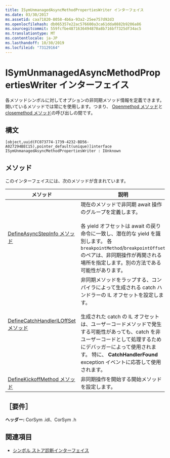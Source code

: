 ```yaml
---
title: ISymUnmanagedAsyncMethodPropertiesWriter インターフェイス
ms.date: 03/30/2017
ms.assetid: caa71820-8058-4b6a-93a2-25ee757d92d3
ms.openlocfilehash: db065357e22ac576600a3ca61dda0882b9206a86
ms.sourcegitcommit: 559fcfbe4871636494870a8b716bf7325df34ac5
ms.translationtype: MT
ms.contentlocale: ja-JP
ms.lasthandoff: 10/30/2019
ms.locfileid: "73129164"
---
```

# <a name="isymunmanagedasyncmethodpropertieswriter-interface"></a>ISymUnmanagedAsyncMethodPropertiesWriter インターフェイス
各メソッドシンボルに対してオプションの非同期メソッド情報を定義できます。 開いているメソッドでは常にを使用します。つまり、 [Openmethod メソッド](../../../../docs/framework/unmanaged-api/diagnostics/isymunmanagedwriter-openmethod-method.md)と[closemethod メソッド](../../../../docs/framework/unmanaged-api/diagnostics/isymunmanagedwriter-closemethod-method.md)の呼び出しの間です。  
  
## <a name="syntax"></a>構文  
  
```idl  
[object,uuid(FC073774-1739-4232-BD56-A027294BEC15),pointer_default(unique)]interface ISymUnmanagedAsyncMethodPropertiesWriter : IUnknown  
```  
  
## <a name="methods"></a>メソッド  
 このインターフェイスには、次のメソッドが含まれています。  
  
|メソッド|説明|  
|------------|-----------------|  
|[DefineAsyncStepInfo メソッド](../../../../docs/framework/unmanaged-api/diagnostics/isymunmanagedasyncmethodpropertieswriter-defineasyncstepinfo-method.md)|現在のメソッドで非同期 await 操作のグループを定義します。<br /><br /> 各 yield オフセットは await の戻り命令に一致し、潜在的な yield を識別します。 各 `breakpointMethod`/`breakpointOffset` のペアは、非同期操作が再開される場所を指定します。別の方法である可能性があります。|  
|[DefineCatchHandlerILOffSet メソッド](../../../../docs/framework/unmanaged-api/diagnostics/isymunmanagedasyncmethodpropertieswriter-definecatchhandleriloffset-method.md)|非同期メソッドをラップする、コンパイラによって生成される catch ハンドラーの IL オフセットを設定します。<br /><br /> 生成された catch の IL オフセットは、ユーザーコードメソッドで発生する可能性があっても、catch を非ユーザーコードとして処理するためにデバッガーによって使用されます。 特に、 **CatchHandlerFound** exception イベントに応答して使用されます。|  
|[DefineKickoffMethod メソッド](../../../../docs/framework/unmanaged-api/diagnostics/isymunmanagedasyncmethodpropertieswriter-definekickoffmethod-method.md)|非同期操作を開始する開始メソッドを設定します。|  
  
## <a name="requirements"></a>［要件］  
 **ヘッダー:** CorSym .idl、CorSym .h  
  
## <a name="see-also"></a>関連項目

- [シンボル ストア診断インターフェイス](../../../../docs/framework/unmanaged-api/diagnostics/diagnostics-symbol-store-interfaces.md)
